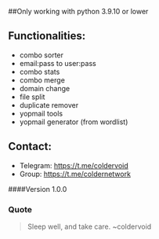 ##Only working with python 3.9.10 or lower

## Functionalities:

- combo sorter
- email:pass to user:pass
- combo stats
- combo merge
- domain change
- file split
- duplicate remover
- yopmail tools
- yopmail generator (from wordlist)


## Contact:
- Telegram: https://t.me/coldervoid
- Group: https://t.me/coldernetwork

####Version 1.0.0

### Quote
>Sleep well, and take care.
  ~coldervoid
